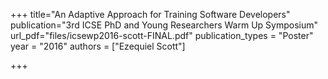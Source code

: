+++
title="An Adaptive Approach for Training Software Developers"
publication="3rd ICSE PhD and Young Researchers Warm Up Symposium"
url_pdf="files/icsewp2016-scott-FINAL.pdf"
publication_types = "Poster"
year = "2016"
authors = ["Ezequiel Scott"]

+++